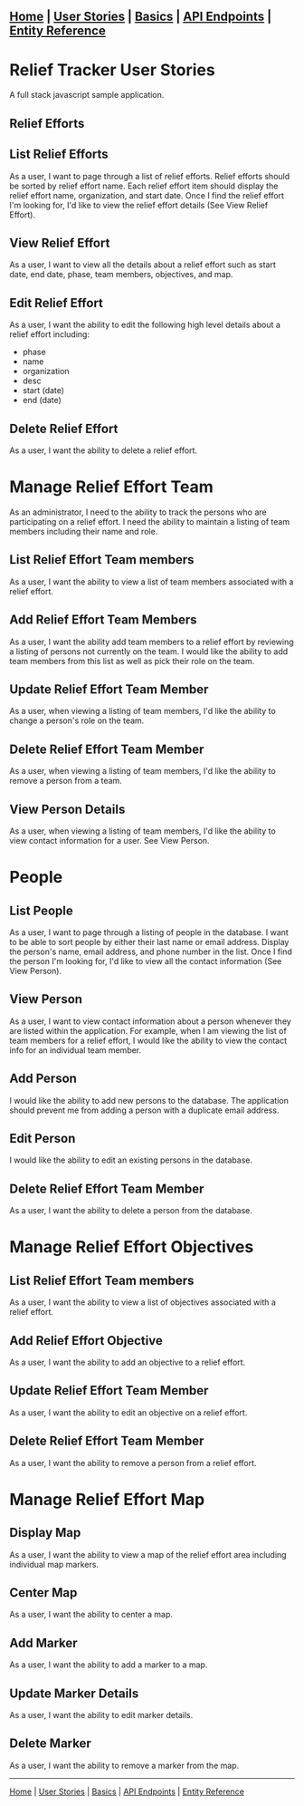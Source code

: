 [Home](/README.md)  |  [User Stories](/user-stories.md)  |  [Basics](/basics.md)  |  [API Endpoints](/api.md)  |  [Entity Reference](/entity-reference.md)
---
# Relief Tracker User Stories

A full stack javascript sample application.

## Relief Efforts

## List Relief Efforts  
As a user, I want to page through a list of relief efforts.  Relief efforts should be sorted by relief effort name. Each relief effort item should display the relief effort name, organization, and start date. Once I find the relief effort I'm looking for, I'd like to view the relief effort details (See View Relief Effort).

## View Relief Effort
As a user, I want to view all the details about a relief effort such as start date, end date, phase, team members, objectives, and map.

## Edit Relief Effort
As a user, I want the ability to edit the following high level details about a relief effort including:
  - phase
  - name
  - organization
  - desc
  - start (date)
  - end (date)

## Delete Relief Effort
As a user, I want the ability to delete a relief effort.  

# Manage Relief Effort Team
As an administrator, I need to the ability to track the persons who are participating on a relief effort.  I need the ability to maintain a listing of team members including their name and role.  

## List Relief Effort Team members
As a user, I want the ability to view a list of team members associated with a relief effort.  

## Add Relief Effort Team Members
As a user, I want the ability add team members to a relief effort by reviewing a listing of persons not currently on the team.  I would like the ability to add team members from this list as well as pick their role on the team.

## Update Relief Effort Team Member
As a user, when viewing a listing of team members, I'd like the ability to change a person's role on the team.

## Delete Relief Effort Team Member
As a user, when viewing a listing of team members, I'd like the ability to remove a person from a team.  

## View Person Details
As a user, when viewing a listing of team members, I'd like the ability to view contact information for a user.  See View Person.


# People

## List People  
As a user, I want to page through a listing of people in the database. I want to be able to sort people by either their last name or email address. Display the person's name, email address, and phone number in the list. Once I find the person I'm looking for, I'd like to view all the contact information (See View Person).

## View Person
As a user, I want to view contact information about a person whenever they are listed within the application.  For example, when I am viewing the list of team members for a relief effort, I would like the ability to view the contact info for an individual team member.  

## Add Person
I would like the ability to add new persons to the database. The application should prevent me from adding a person with a duplicate email address.  

## Edit Person
I would like the ability to edit an existing persons in the database.   

## Delete Relief Effort Team Member
As a user, I want the ability to delete a person from the database.


# Manage Relief Effort Objectives

## List Relief Effort Team members
As a user, I want the ability to view a list of objectives associated with a relief effort.

## Add Relief Effort Objective
As a user, I want the ability to add an objective to a relief effort.

## Update Relief Effort Team Member
As a user, I want the ability to edit an objective on a relief effort.

## Delete Relief Effort Team Member
As a user, I want the ability to remove a person from a relief effort.



# Manage Relief Effort Map

## Display Map
As a user, I want the ability to view a map of the relief effort area including individual map markers.  

## Center Map
As a user, I want the ability to center a map.

## Add Marker
As a user, I want the ability to add a marker to a map.

## Update Marker Details
As a user, I want the ability to edit marker details.

## Delete Marker
As a user, I want the ability to remove a marker from the map.

---
[Home](/README.md)  |  [User Stories](/user-stories.md)  |  [Basics](/basics.md)  |  [API Endpoints](/api.md)  |  [Entity Reference](/entity-reference.md)
